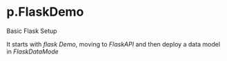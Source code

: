 # p.FlaskDemo
Basic Flask Setup 

It starts with <i>flask Demo</i>, moving to <i>FlaskAPI</i> and then deploy a data model in <i>FlaskDataMode</i>

